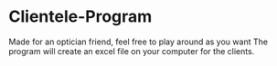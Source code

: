 # Clientele-Program
Made for an optician friend, feel free to play around as you want
The program will create an excel file on your computer for the clients.
